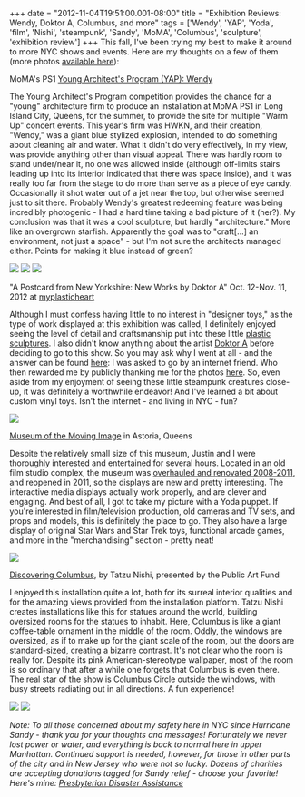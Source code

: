 +++
date = "2012-11-04T19:51:00.001-08:00"
title = "Exhibition Reviews: Wendy, Doktor A, Columbus, and more"
tags = ['Wendy', 'YAP', 'Yoda', 'film', 'Nishi', 'steampunk', 'Sandy', 'MoMA', 'Columbus', 'sculpture', 'exhibition review']
+++
This fall, I've been trying my best to make it around to more NYC shows and events.  Here are my thoughts on a few of them (more photos [available here](https://plus.google.com/photos/100923770373915082594/albums/5806720229486128897?authkey=CNDs24LU4qLm0gE)):

MoMA's PS1 [Young Architect's Program (YAP): Wendy](http://momaps1.org/yap/view/15)

The Young Architect's Program competition provides the chance for a "young" architecture firm to produce an installation at MoMA PS1 in Long Island City, Queens, for the summer, to provide the site for multiple "Warm Up" concert events.  This year's firm was HWKN, and their creation, "Wendy," was a giant blue stylized explosion, intended to do something about cleaning air and water.  What it didn't do very effectively, in my view, was provide anything other than visual appeal.  There was hardly room to stand under/near it, no one was allowed inside (although off-limits stairs leading up into its interior indicated that there was space inside), and it was really too far from the stage to do more than serve as a piece of eye candy.  Occasionally it shot water out of a jet near the top, but otherwise seemed just to sit there.  Probably Wendy's greatest redeeming feature was being incredibly photogenic - I had a hard time taking a bad picture of it (her?).  My conclusion was that it was a cool sculpture, but hardly "architecture."  More like an overgrown starfish.  Apparently the goal was to "craft[...] an environment, not  just a space" - but I'm not sure the architects managed either.  Points for making it blue instead of green?

<img src="http://2.bp.blogspot.com/-GutJaTzU2W8/UJWdWTeXZnI/AAAAAAAABgQ/uQw6mlepdec/s1600/IMG_7514.jpg"/>

<img src="http://3.bp.blogspot.com/-zi-1XMAbPY4/UJWdTibFSsI/AAAAAAAABfw/E8WPQEaYZ8Y/s1600/IMG_7483.jpg"/>

<img src="http://3.bp.blogspot.com/-wU5FBwqbGak/UJWdVjpciPI/AAAAAAAABgI/ql3rG8FkdCg/s1600/IMG_7498.jpg"/>

"A Postcard from New Yorkshire: New Works by Doktor A" Oct. 12-Nov. 11, 2012 at [myplasticheart](http://www.myplasticheart.com/)

Although I must confess having little to no interest in "designer toys," as the type of work displayed at this exhibition was called, I definitely enjoyed seeing the level of detail and craftsmanship put into these little [plastic sculptures](http://www.mechtorians.com/Index.html).  I also didn't know anything about the artist [Doktor A](http://www.spookypop.com/) before deciding to go to this show.  So you may ask why I went at all - and the answer can be found [here](http://www.epbot.com/2012/09/doktor-sneak-peek.html): I was asked to go by an internet friend.  Who then rewarded me by publicly thanking me for the photos [here](http://www.epbot.com/2012/10/jens-gems-101812.html).  So, even aside from my enjoyment of seeing these little steampunk creatures close-up, it was definitely a worthwhile endeavor!  And I've learned a bit about custom vinyl toys.  Isn't the internet - and living in NYC - fun?

<img src="http://2.bp.blogspot.com/-8u_bDGzp0xo/UHmz4qUcmuI/AAAAAAAABcc/VNsY6tPmj6o/s1600/IMG_7816.jpg"/>

[Museum of the Moving Image](http://www.movingimage.us/) in Astoria, Queens

Despite the relatively small size of this museum, Justin and I were thoroughly interested and entertained for several hours.  Located in an old film studio complex, the museum was [overhauled and renovated 2008-2011](http://www.movingimage.us/about/history), and reopened in 2011, so the displays are new and pretty interesting.  The interactive media displays actually work properly, and are clever and engaging.  And best of all, I got to take my picture with a Yoda puppet.  If you're interested in film/television production, old cameras and TV sets, and props and models, this is definitely the place to go.  They also have a large display of original Star Wars and Star Trek toys, functional arcade games, and more in the "merchandising" section - pretty neat!

<img src="http://1.bp.blogspot.com/-KPJrKfz0tU4/UJWb8pqwPSI/AAAAAAAABfc/iu5dMKt52vo/s1600/IMG_7848.CR2.jpg"/>

[Discovering Columbus](http://www.publicartfund.org/view/exhibitions/5495_discovering_columbus), by Tatzu Nishi, presented by the Public Art Fund

I enjoyed this installation quite a lot, both for its surreal interior qualities and for the amazing views provided from the installation platform.  Tatzu Nishi creates installations like this for statues around the world, building oversized rooms for the statues to inhabit.  Here, Columbus is like a giant coffee-table ornament in the middle of the room.  Oddly, the windows are oversized, as if to make up for the giant scale of the room, but the doors are standard-sized, creating a bizarre contrast.  It's not clear who the room is really for.  Despite its pink American-stereotype wallpaper, most of the room is so ordinary that after a while one forgets that Columbus is even there.  The real star of the show is Columbus Circle outside the windows, with busy streets radiating out in all directions.  A fun experience!

<img src="http://2.bp.blogspot.com/-j10fwzzgxZM/UJcxIy4s4uI/AAAAAAAABgs/KXz3ROJLnNM/s1600/IMG_7903.CR2.jpg"/>

<img src="http://3.bp.blogspot.com/-lrF-kB8m6LQ/UJcxJNeP2vI/AAAAAAAABgw/_JnOSHpa85k/s1600/IMG_7887.jpg"/>

*Note: To all those concerned about my safety here in NYC since Hurricane Sandy - thank you for your thoughts and messages!  Fortunately we never lost power or water, and everything is back to normal here in upper Manhattan.  Continued support is needed, however, for those in other parts of the city and in New Jersey who were not so lucky.  Dozens of charities are accepting donations tagged for Sandy relief - choose your favorite!  Here's mine: [Presbyterian Disaster Assistance](http://www.presbyterianmission.org/give/DR000187/)*

